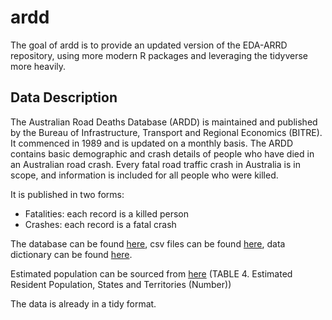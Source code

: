 # ardd

<!-- badges: start -->
<!-- badges: end -->

The goal of ardd is to provide an updated version of the EDA-ARRD repository,
using more modern R packages and leveraging the tidyverse more heavily.

## Data Description

The Australian Road Deaths Database (ARDD) is maintained and published by the
Bureau of Infrastructure, Transport and Regional Economics (BITRE).
It commenced in 1989 and is updated on a monthly basis.
The ARDD contains basic demographic and crash details of people who have died in
an Australian road crash. Every fatal road traffic crash in Australia is in
scope, and information is included for all people who were killed.

It is published in two forms:

* Fatalities: each record is a killed person
* Crashes: each record is a fatal crash

The database can be found [here](https://bitre.gov.au/statistics/safety/fatal_road_crash_database.aspx),
csv files can be found [here](https://data.gov.au/dataset/ds-dga-5b530fb8-526e-4fbf-b0f6-aa24e84e4277/details?q=crash),
data dictionary can be found [here](https://bitre.gov.au/statistics/safety/files/ARDD_Dictionary_V3.pdf).

Estimated population can be sourced from  [here](https://www.abs.gov.au/AUSSTATS/abs@.nsf/DetailsPage/3101.0Jun%202019?OpenDocument)
(TABLE 4. Estimated Resident Population, States and Territories (Number))

The data is already in a tidy format.


